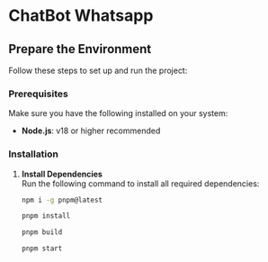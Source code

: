 # ChatBot Whatsapp

## Prepare the Environment

Follow these steps to set up and run the project:

### Prerequisites

Make sure you have the following installed on your system:

- **Node.js**: v18 or higher recommended

### Installation

1. **Install Dependencies**  
   Run the following command to install all required dependencies:
   ```bash
   npm i -g pnpm@latest

   pnpm install

   pnpm build

   pnpm start
   ```

